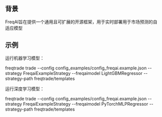 ## 背景

FreqAI旨在提供一个通用且可扩展的开源框架，用于实时部署用于市场预测的自适应模型

## 示例

运行机器学习模型：

freqtrade trade --config config_examples/config_freqai.example.json --strategy FreqaiExampleStrategy --freqaimodel LightGBMRegressor --strategy-path freqtrade/templates



运行深度学习模型：

freqtrade trade --config config_examples/config_freqai.example.json --strategy FreqaiExampleStrategy --freqaimodel PyTorchMLPRegressor --strategy-path freqtrade/templates